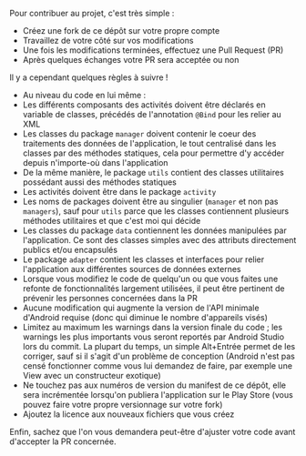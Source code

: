 Pour contribuer au projet, c'est très simple : 

 * Créez une fork de ce dépôt sur votre propre compte
 * Travaillez de votre côté sur vos modifications
 * Une fois les modifications terminées, effectuez une Pull Request (PR)
 * Après quelques échanges votre PR sera acceptée ou non

Il y a cependant quelques règles à suivre !

 * Au niveau du code en lui même :
  * Les différents composants des activités doivent être déclarés en variable de classes, précédés de l'annotation `@Bind` pour les relier au XML
  * Les classes du package `manager` doivent contenir le coeur des traitements des données de l'application, le tout centralisé dans les classes par des méthodes statiques, cela pour permettre d'y accéder depuis n'importe-où dans l'application
  * De la même manière, le package `utils` contient des classes utilitaires possédant aussi des méthodes statiques
  * Les activités doivent être dans le package `activity`
  * Les noms de packages doivent être au singulier (`manager` et non pas `managers`), sauf pour `utils` parce que les classes contiennent plusieurs méthodes utilitaires et que c'est moi qui décide
  * Les classes du package `data` contiennent les données manipulées par l'application. Ce sont des classes simples avec des attributs directement publics et/ou encapsulés
  * Le package `adapter` contient les classes et interfaces pour relier l'application aux différentes sources de données externes
 * Lorsque vous modifiez le code de quelqu'un ou que vous faites une refonte de fonctionnalités largement utilisées, il peut être pertinent de prévenir les personnes concernées dans la PR
 * Aucune modification qui augmente la version de l'API minimale d'Android requise (donc qui diminue le nombre d'appareils visés)
 * Limitez au maximum les warnings dans la version finale du code ; les warnings les plus importants vous seront reportés par Android Studio lors du commit. La plupart du temps, un simple Alt+Entrée permet de les corriger, sauf si il s'agit d'un problème de conception (Android n'est pas censé fonctionner comme vous lui demandez de faire, par exemple une View avec un constructeur exotique)
 * Ne touchez pas aux numéros de version du manifest de ce dépôt, elle sera incrémentée lorsqu'on publiera l'application sur le Play Store (vous pouvez faire votre propre versionnage sur votre fork)
 * Ajoutez la licence aux nouveaux fichiers que vous créez
 
 Enfin, sachez que l'on vous demandera peut-être d'ajuster votre code avant d'accepter la PR concernée.
